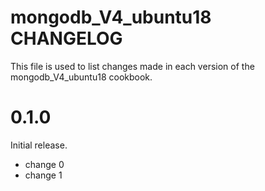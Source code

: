 # mongodb_V4_ubuntu18 CHANGELOG

This file is used to list changes made in each version of the mongodb_V4_ubuntu18 cookbook.

# 0.1.0

Initial release.

- change 0
- change 1

